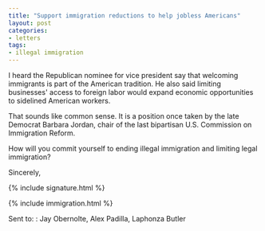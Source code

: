 ```yaml
---
title: "Support immigration reductions to help jobless Americans"
layout: post
categories:
- letters
tags:
- illegal immigration
---
```


I heard the Republican nominee for vice president say that welcoming immigrants is part of the American tradition. He also said limiting businesses' access to foreign labor would expand economic opportunities to sidelined American workers.

That sounds like common sense. It is a position once taken by the late Democrat Barbara Jordan, chair of the last bipartisan U.S. Commission on Immigration Reform.

How will you commit yourself to ending illegal immigration and limiting legal immigration?

Sincerely,

{% include signature.html %}

{% include immigration.html %}

Sent to:
: Jay Obernolte, Alex Padilla, Laphonza Butler
